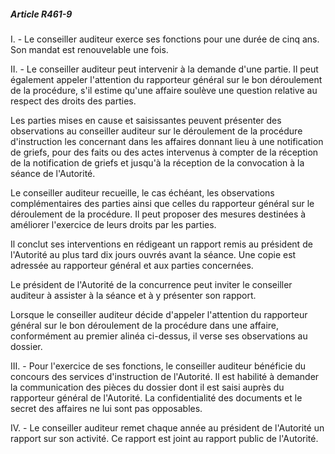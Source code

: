 ##### Article R461-9

I. - Le conseiller auditeur exerce ses fonctions pour une durée de cinq ans. Son mandat est renouvelable une fois.

II. - Le conseiller auditeur peut intervenir à la demande d'une partie. Il peut également appeler l'attention du rapporteur général sur le bon déroulement de la procédure, s'il estime qu'une affaire soulève une question relative au respect des droits des parties.

Les parties mises en cause et saisissantes peuvent présenter des observations au conseiller auditeur sur le déroulement de la procédure d'instruction les concernant dans les affaires donnant lieu à une notification de griefs, pour des faits ou des actes intervenus à compter de la réception de la notification de griefs et jusqu'à la réception de la convocation à la séance de l'Autorité.

Le conseiller auditeur recueille, le cas échéant, les observations complémentaires des parties ainsi que celles du rapporteur général sur le déroulement de la procédure. Il peut proposer des mesures destinées à améliorer l'exercice de leurs droits par les parties.

Il conclut ses interventions en rédigeant un rapport remis au président de l'Autorité au plus tard dix jours ouvrés avant la séance. Une copie est adressée au rapporteur général et aux parties concernées.

Le président de l'Autorité de la concurrence peut inviter le conseiller auditeur à assister à la séance et à y présenter son rapport.

Lorsque le conseiller auditeur décide d'appeler l'attention du rapporteur général sur le bon déroulement de la procédure dans une affaire, conformément au premier alinéa ci-dessus, il verse ses observations au dossier.

III. - Pour l'exercice de ses fonctions, le conseiller auditeur bénéficie du concours des services d'instruction de l'Autorité. Il est habilité à demander la communication des pièces du dossier dont il est saisi auprès du rapporteur général de l'Autorité. La confidentialité des documents et le secret des affaires ne lui sont pas opposables.

IV. - Le conseiller auditeur remet chaque année au président de l'Autorité un rapport sur son activité. Ce rapport est joint au rapport public de l'Autorité.

